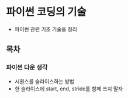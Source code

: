 # 파이썬 코딩의 기술
- 파이썬 관련 기초 기술을 정리
  
## 목차
### 파이썬 다운 생각
- 시퀀스를 슬라이스하는 방법
- 한 슬라이스에 start, end, stride를 함께 쓰지 말자
